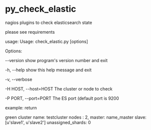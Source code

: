 # py_check_elastic
nagios plugins to check elasticsearch state

please see requirements

usage:
Usage: check_elastic.py [options]

Options:

  --version             show program's version number and exit
  
  -h, --help            show this help message and exit
  
  
  -v, --verbose
  
  
  -H HOST, --host=HOST  The cluster or node to check
  
  
  -P PORT, --port=PORT  The ES port (default port is 9200
  
example: return

green cluster name: testcluster nodes : 2, master: name_master slave: [u'slave1', u'slave2'] unassigned_shards: 0
